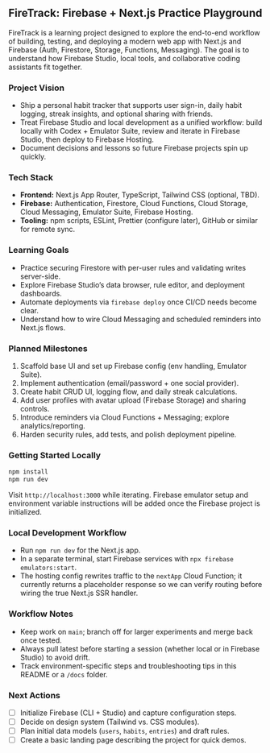 ## FireTrack: Firebase + Next.js Practice Playground

FireTrack is a learning project designed to explore the end-to-end workflow of building, testing, and deploying a modern web app with Next.js and Firebase (Auth, Firestore, Storage, Functions, Messaging). The goal is to understand how Firebase Studio, local tools, and collaborative coding assistants fit together.

### Project Vision
- Ship a personal habit tracker that supports user sign-in, daily habit logging, streak insights, and optional sharing with friends.
- Treat Firebase Studio and local development as a unified workflow: build locally with Codex + Emulator Suite, review and iterate in Firebase Studio, then deploy to Firebase Hosting.
- Document decisions and lessons so future Firebase projects spin up quickly.

### Tech Stack
- **Frontend:** Next.js App Router, TypeScript, Tailwind CSS (optional, TBD).
- **Firebase:** Authentication, Firestore, Cloud Functions, Cloud Storage, Cloud Messaging, Emulator Suite, Firebase Hosting.
- **Tooling:** npm scripts, ESLint, Prettier (configure later), GitHub or similar for remote sync.

### Learning Goals
- Practice securing Firestore with per-user rules and validating writes server-side.
- Explore Firebase Studio’s data browser, rule editor, and deployment dashboards.
- Automate deployments via `firebase deploy` once CI/CD needs become clear.
- Understand how to wire Cloud Messaging and scheduled reminders into Next.js flows.

### Planned Milestones
1. Scaffold base UI and set up Firebase config (env handling, Emulator Suite).
2. Implement authentication (email/password + one social provider).
3. Create habit CRUD UI, logging flow, and daily streak calculations.
4. Add user profiles with avatar upload (Firebase Storage) and sharing controls.
5. Introduce reminders via Cloud Functions + Messaging; explore analytics/reporting.
6. Harden security rules, add tests, and polish deployment pipeline.

### Getting Started Locally
```bash
npm install
npm run dev
```
Visit `http://localhost:3000` while iterating. Firebase emulator setup and environment variable instructions will be added once the Firebase project is initialized.

### Local Development Workflow
- Run `npm run dev` for the Next.js app.
- In a separate terminal, start Firebase services with `npx firebase emulators:start`.
- The hosting config rewrites traffic to the `nextApp` Cloud Function; it currently returns a placeholder response so we can verify routing before wiring the true Next.js SSR handler.

### Workflow Notes
- Keep work on `main`; branch off for larger experiments and merge back once tested.
- Always pull latest before starting a session (whether local or in Firebase Studio) to avoid drift.
- Track environment-specific steps and troubleshooting tips in this README or a `/docs` folder.

### Next Actions
- [ ] Initialize Firebase (CLI + Studio) and capture configuration steps.
- [ ] Decide on design system (Tailwind vs. CSS modules).
- [ ] Plan initial data models (`users`, `habits`, `entries`) and draft rules.
- [ ] Create a basic landing page describing the project for quick demos.
